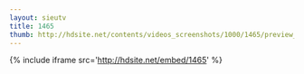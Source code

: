 ```yaml
---
layout: sieutv
title: 1465
thumb: http://hdsite.net/contents/videos_screenshots/1000/1465/preview_360p.mp4.jpg
---
```

{% include iframe src='http://hdsite.net/embed/1465' %}
 
